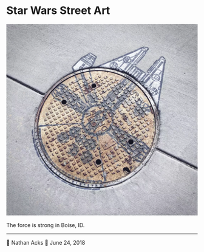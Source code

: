 # Star Wars Street Art

![A manhole cover transformed into the Millennium Falcon](assets/e0d90f59ad86d14b25f035582f8a5d68.webp)

The force is strong in Boise, ID.

- - - -

👤 Nathan Acks
📅 June 24, 2018
